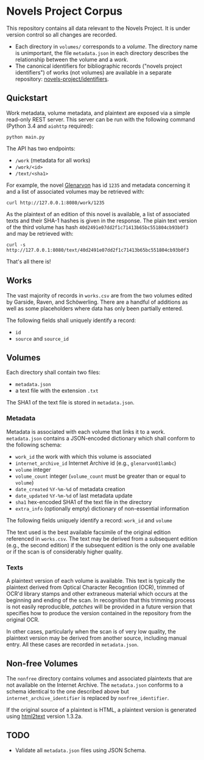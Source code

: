 # Novels Project Corpus

This repository contains all data relevant to the Novels Project. It is under
version control so all changes are recorded.

- Each directory in `volumes/` corresponds to a *volume*. The directory name is
  unimportant, the file `metadata.json` in each directory describes the
  relationship between the volume and a *work*.
- The canonical identifiers for bibliographic records ("novels project identifiers") of
  works (not volumes) are available in a separate repository: [novels-project/identifiers](https://github.com/novels-project/identifiers).

## Quickstart

Work metadata, volume metadata, and plaintext are exposed via a simple
read-only REST server. This server can be run with the following command
(Python 3.4 and `aiohttp` required):

    python main.py

The API has two endpoints:

- `/work` (metadata for all works)
- `/work/<id>`
- `/text/<sha1>`

For example, the novel [Glenarvon](https://en.wikipedia.org/wiki/Glenarvon) has
id `1235` and metadata concerning it and a list of associated volumes may be
retrieved with:

    curl http://127.0.0.1:8080/work/1235

As the plaintext of an edition of this novel is available, a list of associated
texts and their SHA-1 hashes is given in the response.  The plain text version
of the third volume has hash `40d2491e07dd2f1c71413b65bc551804cb93b0f3` and may
be retrieved with:

    curl -s http://127.0.0.1:8080/text/40d2491e07dd2f1c71413b65bc551804cb93b0f3

That's all there is!

## Works

The vast majority of records in `works.csv` are from the two volumes edited by
Garside, Raven, and Schöwerling. There are a handful of additions as well as
some placeholders where data has only been partially entered.

The following fields shall uniquely identify a record:

- `id`
- `source` and `source_id`

## Volumes

Each directory shall contain two files:

- `metadata.json`
- a text file with the extension `.txt`

The SHA1 of the text file is stored in `metadata.json`.

### Metadata

Metadata is associated with each volume that links it to a work.
`metadata.json` contains a JSON-encoded dictionary which shall conform to the
following schema:

- `work_id` the work with which this volume is associated
- `internet_archive_id` Internet Archive id (e.g., `glenarvon01lambc`)
- `volume` integer
- `volume_count` integer (`volume_count` must be greater than or equal to `volume`)
- `date_created` `%Y-%m-%d` of metadata creation
- `date_updated` `%Y-%m-%d` of last metadata update
- `sha1` hex-encoded SHA1 of the text file in the directory
- `extra_info` (optionally empty) dictionary of non-essential information

The following fields uniquely identify a record: `work_id` and `volume`

The text used is the best available facsimile of the original edition
referenced in `works.csv`. The text may be derived from a subsequent edition
(e.g., the second edition) if the subsequent edition is the only one available
or if the scan is of considerably higher quality.

### Texts

A plaintext version of each volume is available. This text is typically the
plaintext derived from Optical Character Recogntion (OCR), trimmed of OCR'd
library stamps and other extraneous material which occurs at the beginning and
ending of the scan. In recognition that this trimming process is not easily
reproducible, *patches* will be provided in a future version that specifies how
to produce the version contained in the repository from the original OCR.

In other cases, particularly when the scan is of very low quality, the
plaintext version may be derived from another source, including manual entry.
All these cases are recorded in `metadata.json`.

## Non-free Volumes

The `nonfree` directory contains volumes and associated plaintexts that are not
available on the Internet Archive. The `metadata.json` conforms to a schema
identical to the one described above but `internet_archive_identifier` is
replaced by `nonfree_identifier`.

If the original source of a plaintext is HTML, a plaintext version is generated
using  [html2text](http://www.mbayer.de/html2text/)  version 1.3.2a.

## TODO

- Validate all `metadata.json` files using JSON Schema.
